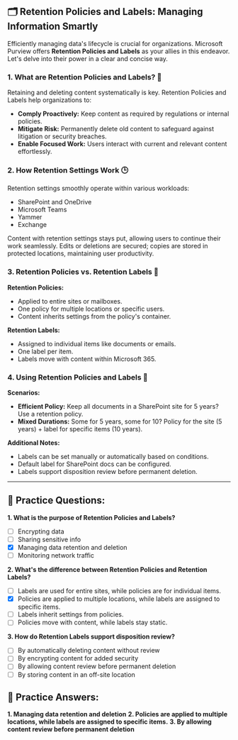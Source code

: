 ## **🗂️ Retention Policies and Labels: Managing Information Smartly**

Efficiently managing data's lifecycle is crucial for organizations. Microsoft Purview offers **Retention Policies and Labels** as your allies in this endeavor. Let's delve into their power in a clear and concise way.

### **1. What are Retention Policies and Labels?** 📆

Retaining and deleting content systematically is key. Retention Policies and Labels help organizations to:

- **Comply Proactively:** Keep content as required by regulations or internal policies.
- **Mitigate Risk:** Permanently delete old content to safeguard against litigation or security breaches.
- **Enable Focused Work:** Users interact with current and relevant content effortlessly.

### **2. How Retention Settings Work** 🕒

Retention settings smoothly operate within various workloads:

- SharePoint and OneDrive
- Microsoft Teams
- Yammer
- Exchange

Content with retention settings stays put, allowing users to continue their work seamlessly. Edits or deletions are secured; copies are stored in protected locations, maintaining user productivity.

### **3. Retention Policies vs. Retention Labels** 📛

**Retention Policies:**

- Applied to entire sites or mailboxes.
- One policy for multiple locations or specific users.
- Content inherits settings from the policy's container.

**Retention Labels:**

- Assigned to individual items like documents or emails.
- One label per item.
- Labels move with content within Microsoft 365.

### **4. Using Retention Policies and Labels** 📝

**Scenarios:**

- **Efficient Policy:** Keep all documents in a SharePoint site for 5 years? Use a retention policy.
- **Mixed Durations:** Some for 5 years, some for 10? Policy for the site (5 years) + label for specific items (10 years).

**Additional Notes:**

- Labels can be set manually or automatically based on conditions.
- Default label for SharePoint docs can be configured.
- Labels support disposition review before permanent deletion.

---

## **🧠 Practice Questions:**

**1. What is the purpose of Retention Policies and Labels?**
   - [ ] Encrypting data
   - [ ] Sharing sensitive info
   - [x] Managing data retention and deletion
   - [ ] Monitoring network traffic

**2. What's the difference between Retention Policies and Retention Labels?**
   - [ ] Labels are used for entire sites, while policies are for individual items.
   - [x] Policies are applied to multiple locations, while labels are assigned to specific items.
   - [ ] Labels inherit settings from policies.
   - [ ] Policies move with content, while labels stay static.

**3. How do Retention Labels support disposition review?**
   - [ ] By automatically deleting content without review
   - [ ] By encrypting content for added security
   - [ ] By allowing content review before permanent deletion
   - [ ] By storing content in an off-site location

## **🔑 Practice Answers:**

**1. Managing data retention and deletion**
**2. Policies are applied to multiple locations, while labels are assigned to specific items.**
**3. By allowing content review before permanent deletion**